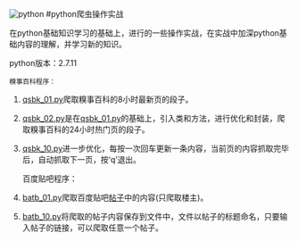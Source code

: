 ﻿![python](http://s7.51cto.com/wyfs02/M01/24/2F/wKiom1NMlT-z_hrsAAA1lJYopPE323.gif)
#python爬虫操作实战

在python基础知识学习的基础上，进行的一些操作实战，在实战中加深python基础内容的理解，并学习新的知识。

python版本：2.7.11

    糗事百科程序：

1. [qsbk_01.py](https://github.com/Jon-Wang/learnpython/blob/master/practice/qsbk_01.py)爬取糗事百科的8小时最新页的段子。
2. [qsbk_02.py](https://github.com/Jon-Wang/learnpython/blob/master/practice/qsbk_02.py)是在[qsbk_01.py](https://github.com/Jon-Wang/learnpython/blob/master/practice/qsbk_01.py)的基础上，引入类和方法，进行优化和封装，爬取糗事百科的24小时热门页的段子。
3. [qsbk_10.py](https://github.com/Jon-Wang/learnpython/blob/master/practice/qsbk_10.py)进一步优化，每按一次回车更新一条内容，当前页的内容抓取完毕后，自动抓取下一页，按‘q’退出。


    百度贴吧程序：
1. [batb_01.py](https://github.com/Jon-Wang/learnpython/blob/master/practice/bdtb_01.py)爬取百度贴吧[帖子](http://tieba.baidu.com/p/3138733512)中的内容(只爬取楼主)。
2. [batb_10.py](https://github.com/Jon-Wang/learnpython/blob/master/practice/bdtb_10.py)将爬取的帖子内容保存到文件中，文件以帖子的标题命名，只要输入帖子的链接，可以爬取任意一个帖子。
